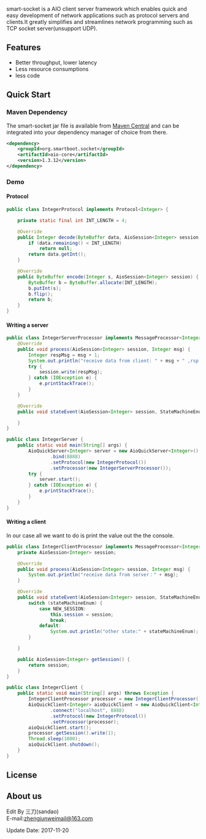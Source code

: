 smart-socket is a AIO client server framework which enables quick and easy development of network applications such as protocol servers and clients.It greatly simplifies and streamlines network programming such as TCP  socket server(unsupport UDP).

## Features
- Better throughput, lower latency
- Less resource consumptions
- less code 



## Quick Start

### Maven Dependency
The smart-socket jar file is available from [Maven Central](http://mvnrepository.com/artifact/org.smartboot.socket/aio-core) and can be integrated into your dependency manager of choice from there.
```xml
<dependency>
    <groupId>org.smartboot.socket</groupId>
    <artifactId>aio-core</artifactId>
    <version>1.3.12</version>
</dependency>
```

### Demo
#### Protocol

```java
public class IntegerProtocol implements Protocol<Integer> {

    private static final int INT_LENGTH = 4;

    @Override
    public Integer decode(ByteBuffer data, AioSession<Integer> session, boolean eof) {
        if (data.remaining() < INT_LENGTH)
            return null;
        return data.getInt();
    }

    @Override
    public ByteBuffer encode(Integer s, AioSession<Integer> session) {
        ByteBuffer b = ByteBuffer.allocate(INT_LENGTH);
        b.putInt(s);
        b.flip();
        return b;
    }
}
```
#### Writing a server

```java
public class IntegerServerProcessor implements MessageProcessor<Integer> {
    @Override
    public void process(AioSession<Integer> session, Integer msg) {
        Integer respMsg = msg + 1;
        System.out.println("receive data from client: " + msg + " ,rsp:" + (respMsg));
        try {
            session.write(respMsg);
        } catch (IOException e) {
            e.printStackTrace();
        }
    }

    @Override
    public void stateEvent(AioSession<Integer> session, StateMachineEnum stateMachineEnum, Throwable throwable) {

    }
}
```


```java
public class IntegerServer {
    public static void main(String[] args) {
        AioQuickServer<Integer> server = new AioQuickServer<Integer>()
                .bind(8888)
                .setProtocol(new IntegerProtocol())
                .setProcessor(new IntegerServerProcessor());
        try {
            server.start();
        } catch (IOException e) {
            e.printStackTrace();
        }
    }
}
```
#### Writing a client
In our case all we want to do is print the value out the the console.
```java
public class IntegerClientProcessor implements MessageProcessor<Integer> {
    private AioSession<Integer> session;

    @Override
    public void process(AioSession<Integer> session, Integer msg) {
        System.out.println("receive data from server：" + msg);
    }

    @Override
    public void stateEvent(AioSession<Integer> session, StateMachineEnum stateMachineEnum, Throwable throwable) {
        switch (stateMachineEnum) {
            case NEW_SESSION:
                this.session = session;
                break;
            default:
                System.out.println("other state:" + stateMachineEnum);
        }

    }

    public AioSession<Integer> getSession() {
        return session;
    }
}
```

```java
public class IntegerClient {
    public static void main(String[] args) throws Exception {
        IntegerClientProcessor processor = new IntegerClientProcessor();
        AioQuickClient<Integer> aioQuickClient = new AioQuickClient<Integer>()
                .connect("localhost", 8888)
                .setProtocol(new IntegerProtocol())
                .setProcessor(processor);
        aioQuickClient.start();
        processor.getSession().write(1);
        Thread.sleep(1000);
        aioQuickClient.shutdown();
    }
}
```

## License

## About us
Edit By 三刀(sandao)  
E-mail:zhengjunweimail@163.com  

Update Date: 2017-11-20